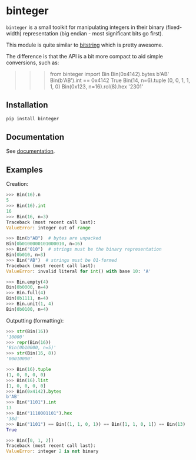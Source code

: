 # binteger

`binteger` is a small toolkit for manipulating integers in their binary
(fixed-width) representation (big endian - most significant bits go first).

This module is quite similar to [bitstring](https://github.com/scott-griffiths/bitstring) which is pretty awesome.

The difference is that the API is a bit more compact
to aid simple conversions, such as:

>>> from binteger import Bin
>>> Bin(0x4142).bytes
b'AB'
>>> Bin(b'AB').int == 0x4142
True
>>> Bin(14, n=6).tuple
(0, 0, 1, 1, 1, 0)
>>> Bin(0x123, n=16).rol(8).hex
'2301'


## Installation

```sh
pip install binteger
```

## Documentation

See [documentation](https://binteger.readthedocs.io/en/latest/).


## Examples

Creation:

```py
>>> Bin(16).n
5
>>> Bin(16).int
16
>>> Bin(16, n=3)
Traceback (most recent call last):
ValueError: integer out of range
```

```py
>>> Bin(b"AB")  # bytes are unpacked
Bin(0b0100000101000010, n=16)
>>> Bin("010")  # strings must be the binary representation
Bin(0b010, n=3)
>>> Bin("AB")  # strings must be 01-formed
Traceback (most recent call last):
ValueError: invalid literal for int() with base 10: 'A'
```

```py
>>> Bin.empty(4)
Bin(0b0000, n=4)
>>> Bin.full(4)
Bin(0b1111, n=4)
>>> Bin.unit(1, 4)
Bin(0b0100, n=4)
```

Outputting (formatting):

```py
>>> str(Bin(16))
'10000'
>>> repr(Bin(16))
'Bin(0b10000, n=5)'
>>> str(Bin(16, 8))
'00010000'
```

```py
>>> Bin(16).tuple
(1, 0, 0, 0, 0)
>>> Bin(16).list
[1, 0, 0, 0, 0]
>>> Bin(0x4142).bytes
b'AB'
>>> Bin("1101").int
13
>>> Bin("1110001101").hex
'38d'
>>> Bin("1101") == Bin((1, 1, 0, 1)) == Bin([1, 1, 0, 1]) == Bin(13)
True
```

```py
>>> Bin([0, 1, 2])
Traceback (most recent call last):
ValueError: integer 2 is not binary
```

